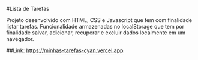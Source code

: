 #Lista de Tarefas

Projeto desenvolvido com HTML, CSS e Javascript que tem com finalidade listar tarefas.
Funcionalidade armazenadas no localStorage que tem por finalidade salvar, adicionar, recuperar e excluir dados localmente em um navegador.

##Link: 
https://minhas-tarefas-cyan.vercel.app
